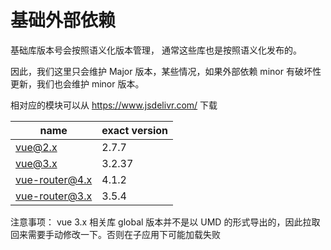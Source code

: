 # 基础外部依赖

基础库版本号会按照语义化版本管理， 通常这些库也是按照语义化发布的。

因此，我们这里只会维护 Major 版本，某些情况，如果外部依赖 minor 有破坏性更新，我们也会维护 minor 版本。

相对应的模块可以从 https://www.jsdelivr.com/  下载

|  name              | exact version |
|--------------------|---------------|
| vue@2.x            | 2.7.7         |
| vue@3.x            | 3.2.37        |
| vue-router@4.x     | 4.1.2         |
| vue-router@3.x     | 3.5.4         |


注意事项：
vue 3.x 相关库 global 版本并不是以 UMD 的形式导出的，因此拉取回来需要手动修改一下。否则在子应用下可能加载失败
